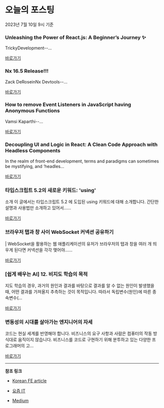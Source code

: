 # 오늘의 포스팅 
2023년 7월 10일 9시 기준 

### Unleashing the Power of React.js: A Beginner’s Journey ✨ 

 TrickyDevelopment--... 

 [바로가기](https://medium.com/@trickydevelopment/unleashing-the-power-of-react-js-a-beginners-journey-a62d4936ed01?responsesOpen=true&sortBy=REVERSE_CHRON&source=topic_portal_recommended_stories---------0-84----------reactjs----------2b44a746_8adb_4236_aceb_56bd93a1e173-------) 

### Nx 16.5 Release!!! 

 Zack DeRoseinNx Devtools--... 

 [바로가기](https://medium.com/nrwl/nx-16-5-release-7887a27cb5?responsesOpen=true&sortBy=REVERSE_CHRON&source=topic_portal_recommended_stories---------0-84----------nextjs----------fea2b2d2_84f6_4292_94b7_38497fe24599-------) 

### How to remove Event Listeners in JavaScript having Anonymous Functions 

 Vamsi Kaparthi--... 

 [바로가기](https://medium.com/@vk784_10031/how-to-remove-event-listeners-in-javascript-having-anonymous-functions-4ad47cf3befd?responsesOpen=true&sortBy=REVERSE_CHRON&source=topic_portal_recommended_stories---------0-84----------front_end_development----------df6f9414_20d5_48ad_a77d_f13097c37444-------) 

### Decoupling UI and Logic in React: A Clean Code Approach with Headless Components 

 In the realm of front-end development, terms and paradigms can sometimes be mystifying, and ‘headles... 

 [바로가기](https://medium.com/itnext/decoupling-ui-and-logic-in-react-a-clean-code-approach-with-headless-components-82e46b5820c?source=tag_page---------0-84--------------------106bf938_89fe_4e3d_bfd5_d056cdf6c083-------17) 

###  타입스크립트 5.2의 새로운 키워드: 'using' 

 소개 이 글에서는 타입스크립트 5.2 에 도입된 using 키워드에 대해 소개합니다. 간단한 설명과 사용법만 소개하고 있어서…... 

 [바로가기](https://kofearticle.substack.com/p/korean-fe-article-52-using) 

###  브라우저 탭과 창 사이 WebSocket 커넥션 공유하기 

 | WebSocket을 활용하는 웹 애플리케이션의 유저가 브라우저의 탭과 창을 여러 개 띄우게 된다면 커넥션을 각각 맺어야…... 

 [바로가기](https://kofearticle.substack.com/p/korean-fe-article-websocket) 

### [쉽게 배우는 AI] 12. 비지도 학습의 목적 

 지도 학습의 경우, 과거의 원인과 결과를 바탕으로 결과를 알 수 없는 원인이 발생했을 때, 어떤 결과를 가져올지 추측하는 것이 목적입니다. 따라서 독립변수(원인)에 따른 종속변수(... 

 [바로가기](https://yozm.wishket.com/magazine/detail/2111/) 

### 변동성의 시대를 살아가는 엔지니어의 자세 

 코드는 현실 세계를 반영해야 합니다. 비즈니스의 요구 사항과 사람은 컴퓨터의 작동 방식대로 움직이지 않습니다. 비즈니스를 코드로 구현하기 위해 분투하고 있는 다양한 프로그래머의 고... 

 [바로가기](https://yozm.wishket.com/magazine/detail/2110/) 

---

**참조 링크**

- [Korean FE article](https://kofearticle.substack.com) 

- [요즘 IT](https://yozm.wishket.com/magazine) 

- [Medium](https://medium.com) 

